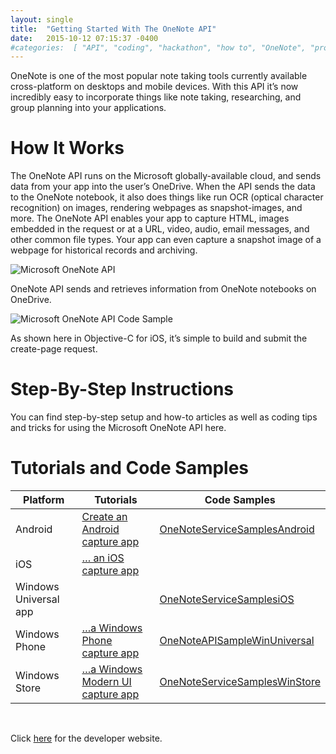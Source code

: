```yaml
---
layout: single
title:  "Getting Started With The OneNote API"
date:   2015-10-12 07:15:37 -0400        
#categories:  [ "API", "coding", "hackathon", "how to", "OneNote", "programming" ]
---
```


OneNote is one of the most popular note taking tools currently available cross-platform on desktops and mobile devices. With this API it’s now incredibly easy to incorporate things like note taking, researching, and group planning into your applications.

# How It Works

The OneNote API runs on the Microsoft globally-available cloud, and sends data from your app into the user’s OneDrive. When the API sends the data to the OneNote notebook, it also does things like run OCR (optical character recognition) on images, rendering webpages as snapshot-images, and more. The OneNote API enables your app to capture HTML, images embedded in the request or at a URL, video, audio, email messages, and other common file types. Your app can even capture a snapshot image of a webpage for historical records and archiving.

![Microsoft OneNote API](https://ashanhol.github.io/assets/images/getting_started_with_onenote/one_note.png)


OneNote API sends and retrieves information from OneNote notebooks on OneDrive.

![Microsoft OneNote API Code Sample](https://ashanhol.github.io/assets/images/getting_started_with_onenote/one_note_code_sample.png)

As shown here in Objective-C for iOS, it’s simple to build and submit the create-page request.
# Step-By-Step Instructions

You can find step-by-step setup and how-to articles as well as coding tips and tricks for using the Microsoft OneNote API here.

# Tutorials and Code Samples


| Platform       | Tutorials      | Code Samples   |
| -------------- | -------------- | -------------- |
| Android | [Create an Android capture app](https://msdn.microsoft.com/en-us/library/office/dn575422.aspx) | [OneNoteServiceSamplesAndroid](https://https://go.microsoft.com/fwlink/?LinkID=390620) |
| iOS |[… an iOS capture app](https://msdn.microsoft.com/en-us/library/office/dn575423.aspx) |
| Windows Universal app | | [OneNoteServiceSamplesiOS](https://https://go.microsoft.com/fwlink/?LinkID=390621) |
| Windows Phone | […a Windows Phone capture app](https://msdn.microsoft.com/en-us/library/office/dn575424.aspx) | [OneNoteAPISampleWinUniversal](https://https://go.microsoft.com/fwlink/?LinkID=524572) |
| Windows Store | […a Windows Modern UI capture app](https://msdn.microsoft.com/en-us/library/office/dn575417.aspx) | [OneNoteServiceSamplesWinStore](https://https://go.microsoft.com/fwlink/?LinkID=390622) |

<br />

Click [here](https://dev.onenote.com/) for the developer website.